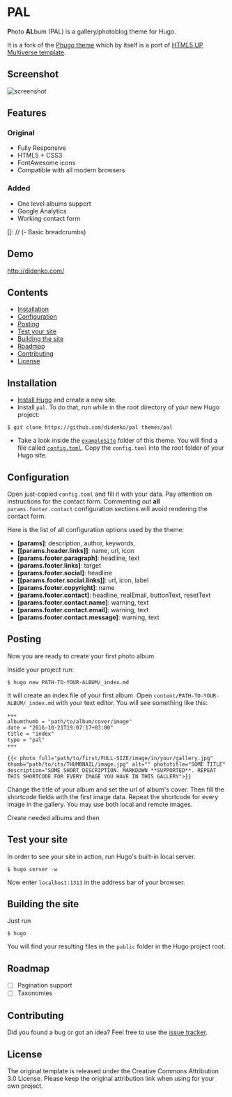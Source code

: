 # PAL

**P**hoto **AL**bum (PAL) is a gallery/photoblog theme for Hugo.

It is a fork of the [Phugo theme](https://github.com/aerohub/phugo) which by itself is a port of [HTML5 UP Multiverse template](https://html5up.net/multiverse).

## Screenshot

![screenshot](./images/screenshot.png)

## Features

### Original

- Fully Responsive
- HTML5 + CSS3
- FontAwesome icons
- Compatible with all modern browsers

### Added

- One level albums support
- Google Analytics
- Working contact form

[]: // (- Basic breadcrumbs)

## Demo

http://didenko.com/

## Contents

- [Installation](#installation)
- [Configuration](#configuration)
- [Posting](#posting)
- [Test your site](#test-your-site)
- [Building the site](#building-the-site)
- [Roadmap](#roadmap)
- [Contributing](#contributing)
- [License](#license)


## Installation

- [Install Hugo](//gohugo.io/overview/installing/) and create a new site.
- Install `pal`. To do that, run while in the root directory of your new Hugo project:

```
$ git clone https://github.com/didenko/pal themes/pal
```

- Take a look inside the [`exampleSite`](./exampleSite) folder of this theme. You will find a file called [`config.toml`](./exampleSite/config.toml). Copy the `config.toml` into the root folder of your Hugo site.

## Configuration

Open just-copied `config.toml` and fill it with your data. Pay attention on instructions for the contact form. Commenting out **all** `params.footer.contact` configuration sections will avoid rendering the contact form.

Here is the list of all configuration options used by the theme:

- **[**params**]**:
    description,
    author,
    keywords,
- **[[**params.header.links**]]**:
    name,
    url,
    icon
- **[**params.footer.paragraph**]**:
    headline,
    text
- **[**params.footer.links**]**:
    target
- **[**params.footer.social**]**:
    headline
- **[[**params.footer.social.links**]]**:
    url,
    icon,
    label
- **[**params.footer.copyright**]**:
    name
- **[**params.footer.contact**]**:
    headline,
    realEmail,
    buttonText,
    resetText
- **[**params.footer.contact.name**]**:
    warning,
    text
- **[**params.footer.contact.email**]**:
    warning,
    text
- **[**params.footer.contact.message**]**:
    warning,
    text

## Posting

Now you are ready to create your first photo album.

Inside your project run:

```
$ hugo new PATH-TO-YOUR-ALBUM/_index.md
```
It will create an index file of your first album. Open `content/PATH-TO-YOUR-ALBUM/_index.md` with your text editor. You will see something like this:

```
+++
albumthumb = "path/to/album/cover/image"
date = "2016-10-21T19:07:17+03:00"
title = "index"
type = "pal"
+++

{{< photo full="path/to/first/FULL-SIZE/image/in/your/gallery.jpg" thumb="path/to/its/THUMBNAIL/image.jpg" alt="" phototitle="SOME TITLE" description="SOME SHORT DESCRIPTION. MARKDOWN **SUPPORTED**. REPEAT THIS SHORTCODE FOR EVERY IMAGE YOU HAVE IN THIS GALLERY">}}

```
Change the title of your album and set the url of album's cover. Then fill the shortcode fields with the first image data. Repeat the shortcode for every image in the gallery. You may use both local and remote images.

Create needed albums and then 

## Test your site

In order to see your site in action, run Hugo's built-in local server. 

    $ hugo server -w

Now enter `localhost:1313` in the address bar of your browser.

## Building the site

Just run

    $ hugo

You will find your resulting files in the `public` folder in the Hugo project root.

## Roadmap

- [ ] Pagination support
- [ ] Taxonomies

## Contributing

Did you found a bug or got an idea? Feel free to use the [issue tracker](//github.com/aerohub/hugo-orbit-theme/issues).

## License

The original template is released under the Creative Commons Attribution 3.0 License. Please keep the original attribution link when using for your own project.
